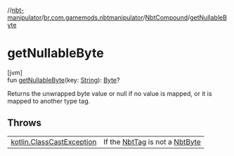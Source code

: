 //[nbt-manipulator](../../../index.md)/[br.com.gamemods.nbtmanipulator](../index.md)/[NbtCompound](index.md)/[getNullableByte](get-nullable-byte.md)

# getNullableByte

[jvm]\
fun [getNullableByte](get-nullable-byte.md)(key: [String](https://kotlinlang.org/api/latest/jvm/stdlib/kotlin/-string/index.html)): [Byte](https://kotlinlang.org/api/latest/jvm/stdlib/kotlin/-byte/index.html)?

Returns the unwrapped byte value or null if no value is mapped, or it is mapped to another type tag.

## Throws

| | |
|---|---|
| [kotlin.ClassCastException](https://kotlinlang.org/api/latest/jvm/stdlib/kotlin/-class-cast-exception/index.html) | If the [NbtTag](../-nbt-tag/index.md) is not a [NbtByte](../-nbt-byte/index.md) |
